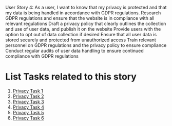 User Story 4: As a user, I want to know that my privacy is protected and that my data is being handled in accordance with GDPR regulations.
Research GDPR regulations and ensure that the website is in compliance with all relevant regulations
Draft a privacy policy that clearly outlines the collection and use of user data, and publish it on the website
Provide users with the option to opt out of data collection if desired
Ensure that all user data is stored securely and protected from unauthorized access
Train relevant personnel on GDPR regulations and the privacy policy to ensure compliance
Conduct regular audits of user data handling to ensure continued compliance with GDPR regulations


# List Tasks related to this story
1. [Privacy Task 1](tasks/priv-1.md)
2. [Privacy Task 2](tasks/priv-2.md)
3. [Privacy Task 3](tasks/priv-3.md)
4. [Privacy Task 4](tasks/priv-4.md)
5. [Privacy Task 5](tasks/priv-5.md)
6. [Privacy Task 6](tasks/priv-6.md)